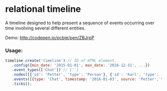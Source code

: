 # relational timeline

A timeline designed to help present a sequence of events occurring over time involving several different entities.

Demo: http://codepen.io/pcbje/pen/ZBJrpP

### Usage:

```javascript
timeline.create('timeline') // ID of HTML element.
   .config({min_date: '2015-01-01', max_date: '2016-12-31', ...})
   .event_types(['Chat']) // ['']
   .nodes([{'id': 'Petter', 'type': 'Person'}, {'id': 'Karl', 'type': 'Person'}])
   .events([{type: 'Chat', timestamp: '2016-01-03', source: 'Petter', target: 'Karl', label: 'Label label'}])
   .ticks();
```
